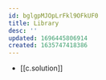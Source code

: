 ```yaml
---
id: bglgpMJOpLrFkl9OFkUF0
title: Library
desc: ''
updated: 1696445806914
created: 1635747418386
---
```




-  [[c.solution]]
